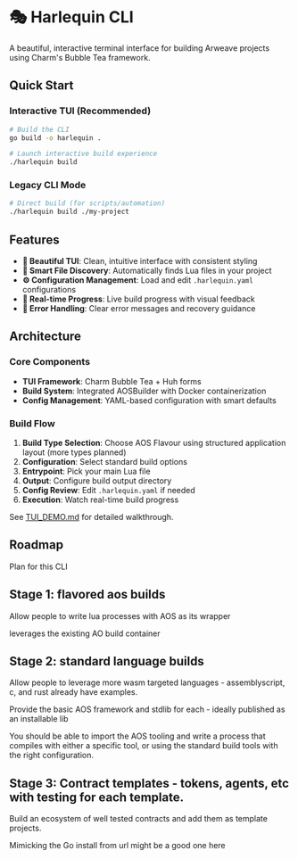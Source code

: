 # 🎭 Harlequin CLI

A beautiful, interactive terminal interface for building Arweave projects using Charm's Bubble Tea framework.

## Quick Start

### Interactive TUI (Recommended)
```bash
# Build the CLI
go build -o harlequin .

# Launch interactive build experience
./harlequin build
```

### Legacy CLI Mode
```bash
# Direct build (for scripts/automation)
./harlequin build ./my-project
```

## Features

- **🎨 Beautiful TUI**: Clean, intuitive interface with consistent styling
- **📁 Smart File Discovery**: Automatically finds Lua files in your project
- **⚙️ Configuration Management**: Load and edit `.harlequin.yaml` configurations
- **🚀 Real-time Progress**: Live build progress with visual feedback
- **🔧 Error Handling**: Clear error messages and recovery guidance

## Architecture

### Core Components
- **TUI Framework**: Charm Bubble Tea + Huh forms
- **Build System**: Integrated AOSBuilder with Docker containerization
- **Config Management**: YAML-based configuration with smart defaults

### Build Flow
1. **Build Type Selection**: Choose AOS Flavour using structured application layout (more types planned)
2. **Configuration**: Select standard build options
3. **Entrypoint**: Pick your main Lua file
4. **Output**: Configure build output directory
5. **Config Review**: Edit `.harlequin.yaml` if needed
6. **Execution**: Watch real-time build progress

See [TUI_DEMO.md](./TUI_DEMO.md) for detailed walkthrough.

## Roadmap

Plan for this CLI

## Stage 1: flavored aos builds

Allow people to write lua processes with AOS as its wrapper

leverages the existing AO build container

## Stage 2: standard language builds

Allow people to leverage more wasm targeted languages - assemblyscript, c, and rust already have examples.

Provide the basic AOS framework and stdlib for each - ideally published as an installable lib

You should be able to import the AOS tooling and write a process that compiles with either a specific tool, or using the standard build tools with the right configuration.

## Stage 3: Contract templates - tokens, agents, etc with testing for each template.

Build an ecosystem of well tested contracts and add them as template projects.

Mimicking the Go install from url might be a good one here